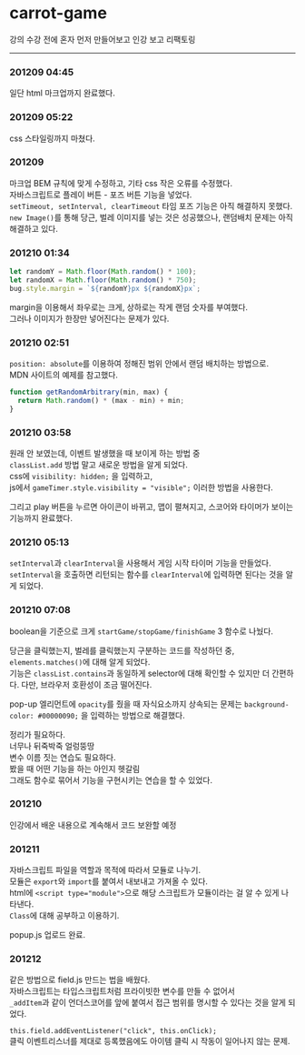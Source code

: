 # carrot-game

강의 수강 전에 혼자 먼저 만들어보고 인강 보고 리팩토링

---

### 201209 04:45

일단 html 마크업까지 완료했다.

### 201209 05:22

css 스타일링까지 마쳤다.

### 201209

마크업 BEM 규칙에 맞게 수정하고, 기타 css 작은 오류를 수정했다.  
자바스크립트로 플레이 버튼 - 포즈 버튼 기능을 넣었다.  
`setTimeout, setInterval, clearTimeout` 타임 포즈 기능은 아직 해결하지 못했다.  
`new Image()`를 통해 당근, 벌레 이미지를 넣는 것은 성공했으나, 랜덤배치 문제는 아직 해결하고 있다.

### 201210 01:34

```javascript
let randomY = Math.floor(Math.random() * 100);
let randomX = Math.floor(Math.random() * 750);
bug.style.margin = `${randomY}px ${randomX}px`;
```

margin을 이용해서 좌우로는 크게, 상하로는 작게 랜덤 숫자를 부여했다.  
그러나 이미지가 한장만 넣어진다는 문제가 있다.

### 201210 02:51

`position: absolute`를 이용하여 정해진 범위 안에서 랜덤 배치하는 방법으로.  
MDN 사이트의 예제를 참고했다.

```javascript
function getRandomArbitrary(min, max) {
  return Math.random() * (max - min) + min;
}
```

### 201210 03:58

원래 안 보였는데, 이벤트 발생했을 때 보이게 하는 방법 중  
`classList.add` 방법 말고 새로운 방법을 알게 되었다.  
css에 `visibility: hidden;` 을 입력하고,  
js에서 `gameTimer.style.visibility = "visible";` 이러한 방법을 사용한다.

그리고 play 버튼을 누르면 아이콘이 바뀌고, 맵이 펼쳐지고, 스코어와 타이머가 보이는 기능까지 완료했다.

### 201210 05:13

`setInterval`과 `clearInterval`을 사용해서 게임 시작 타이머 기능을 만들었다.  
`setInterval`을 호출하면 리턴되는 함수를 `clearInterval`에 입력하면 된다는 것을 알게 되었다.

### 201210 07:08

boolean을 기준으로 크게 `startGame/stopGame/finishGame` 3 함수로 나눴다.

당근을 클릭했는지, 벌레를 클릭했는지 구분하는 코드를 작성하던 중, `elements.matches()`에 대해 알게 되었다.  
기능은 `classList.contains`과 동일하게 selector에 대해 확인할 수 있지만 더 간편하다. 다만, 브라우저 호환성이 조금 떨어진다.

pop-up 엘리먼트에 `opacity`를 줬을 때 자식요소까지 상속되는 문제는 `background-color: #00000090;` 을 입력하는 방법으로 해결했다.

정리가 필요하다.  
너무나 뒤죽박죽 얼렁뚱땅  
변수 이름 짓는 연습도 필요하다.  
봤을 때 어떤 기능을 하는 아인지 헷갈림  
그래도 함수로 묶어서 기능을 구현시키는 연습을 할 수 있었다.

### 201210

인강에서 배운 내용으로 계속해서 코드 보완할 예정  

### 201211

자바스크립트 파일을 역할과 목적에 따라서 모듈로 나누기.  
모듈은 `export`와 `import`를 붙여서 내보내고 가져올 수 있다.  
html에 `<script type="module">`으로 해당 스크립트가 모듈이라는 걸 알 수 있게 나타낸다.  
`Class`에 대해 공부하고 이용하기.  

popup.js 업로드 완료.

### 201212

같은 방법으로 field.js 만드는 법을 배웠다.  
자바스크립트는 타입스크립트처럼 프라이빗한 변수를 만들 수 없어서  
`_addItem`과 같이 언더스코어를 앞에 붙여서 접근 범위를 명시할 수 있다는 것을 알게 되었다.  

`this.field.addEventListener("click", this.onClick);`  
클릭 이벤트리스너를 제대로 등록했음에도 아이템 클릭 시 작동이 일어나지 않는 문제.

